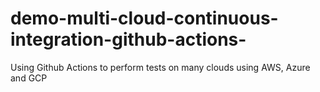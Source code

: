 # demo-multi-cloud-continuous-integration-github-actions-
Using Github Actions to perform tests on many clouds using AWS, Azure and GCP 
